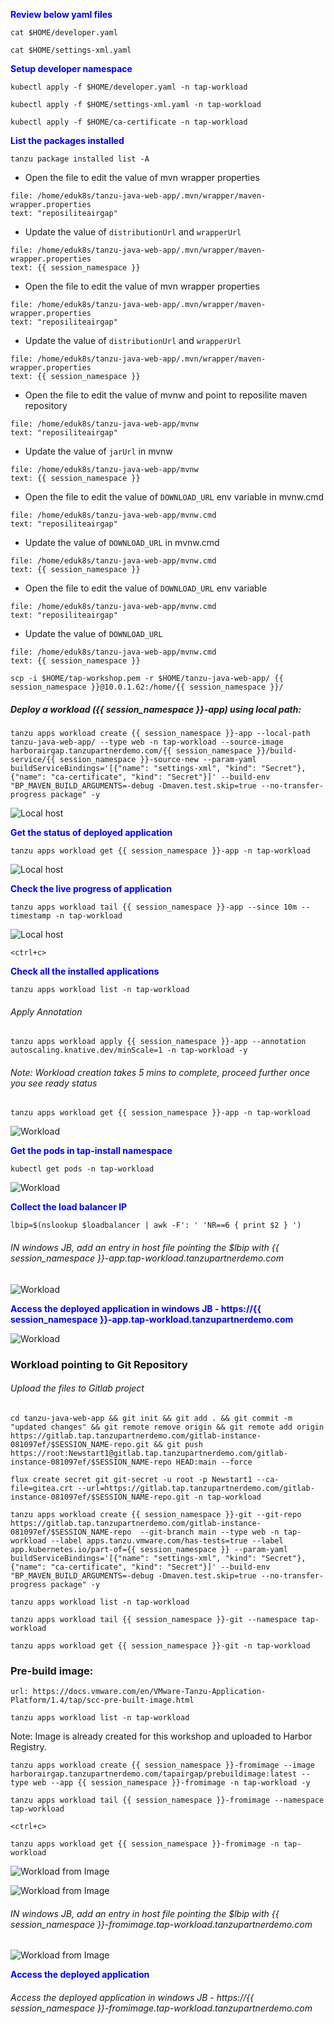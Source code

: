 <p style="color:blue"><strong> Review below yaml files </strong></p>

```execute
cat $HOME/developer.yaml
```

```execute
cat $HOME/settings-xml.yaml
```

<p style="color:blue"><strong> Setup developer namespace </strong></p>

```execute
kubectl apply -f $HOME/developer.yaml -n tap-workload
```

```execute
kubectl apply -f $HOME/settings-xml.yaml -n tap-workload
```

```execute
kubectl apply -f $HOME/ca-certificate -n tap-workload
```

<p style="color:blue"><strong> List the packages installed </strong></p>

```execute
tanzu package installed list -A
```

* Open the file to edit the value of mvn wrapper properties 
```editor:select-matching-text
file: /home/eduk8s/tanzu-java-web-app/.mvn/wrapper/maven-wrapper.properties
text: "reposiliteairgap"
```

* Update the value of `distributionUrl` and `wrapperUrl`
```editor:replace-text-selection
file: /home/eduk8s/tanzu-java-web-app/.mvn/wrapper/maven-wrapper.properties
text: {{ session_namespace }}
```

* Open the file to edit the value of mvn wrapper properties 
```editor:select-matching-text
file: /home/eduk8s/tanzu-java-web-app/.mvn/wrapper/maven-wrapper.properties
text: "reposiliteairgap"
```

* Update the value of `distributionUrl` and `wrapperUrl`
```editor:replace-text-selection
file: /home/eduk8s/tanzu-java-web-app/.mvn/wrapper/maven-wrapper.properties
text: {{ session_namespace }}
```

* Open the file to edit the value of mvnw and point to reposilite maven repository
```editor:select-matching-text
file: /home/eduk8s/tanzu-java-web-app/mvnw
text: "reposiliteairgap"
```

* Update the value of `jarUrl` in mvnw
```editor:replace-text-selection
file: /home/eduk8s/tanzu-java-web-app/mvnw
text: {{ session_namespace }}
```

* Open the file to edit the value of `DOWNLOAD_URL` env variable in mvnw.cmd
```editor:select-matching-text
file: /home/eduk8s/tanzu-java-web-app/mvnw.cmd
text: "reposiliteairgap"
```

* Update the value of `DOWNLOAD_URL` in mvnw.cmd
```editor:replace-text-selection
file: /home/eduk8s/tanzu-java-web-app/mvnw.cmd
text: {{ session_namespace }}
```

* Open the file to edit the value of `DOWNLOAD_URL` env variable
```editor:select-matching-text
file: /home/eduk8s/tanzu-java-web-app/mvnw.cmd
text: "reposiliteairgap"
```

* Update the value of `DOWNLOAD_URL`
```editor:replace-text-selection
file: /home/eduk8s/tanzu-java-web-app/mvnw.cmd
text: {{ session_namespace }}
```

```execute-2
scp -i $HOME/tap-workshop.pem -r $HOME/tanzu-java-web-app/ {{ session_namespace }}@10.0.1.62:/home/{{ session_namespace }}/
```

##### Deploy a workload ({{ session_namespace }}-app) using local path: 

```execute
tanzu apps workload create {{ session_namespace }}-app --local-path tanzu-java-web-app/ --type web -n tap-workload --source-image harborairgap.tanzupartnerdemo.com/{{ session_namespace }}/build-service/{{ session_namespace }}-source-new --param-yaml buildServiceBindings='[{"name": "settings-xml", "kind": "Secret"}, {"name": "ca-certificate", "kind": "Secret"}]' --build-env "BP_MAVEN_BUILD_ARGUMENTS=-debug -Dmaven.test.skip=true --no-transfer-progress package" -y
```

![Local host](images/airgap-19.png)


<p style="color:blue"><strong> Get the status of deployed application </strong></p>

```execute
tanzu apps workload get {{ session_namespace }}-app -n tap-workload
```

![Local host](images/airgap-20.png)

<p style="color:blue"><strong> Check the live progress of application </strong></p>

```execute-1
tanzu apps workload tail {{ session_namespace }}-app --since 10m --timestamp -n tap-workload
```

![Local host](images/airgap-81.png)

```execute-1
<ctrl+c>
```

<p style="color:blue"><strong> Check all the installed applications </strong></p>

```execute
tanzu apps workload list -n tap-workload
```

###### Apply Annotation

```execute
tanzu apps workload apply {{ session_namespace }}-app --annotation autoscaling.knative.dev/minScale=1 -n tap-workload -y
```

###### Note: Workload creation takes 5 mins to complete, proceed further once you see ready status

```execute
tanzu apps workload get {{ session_namespace }}-app -n tap-workload
```

![Workload](images/airgap-82.png)

<p style="color:blue"><strong> Get the pods in tap-install namespace </strong></p>

```execute
kubectl get pods -n tap-workload
```

![Workload](images/airgap-83.png)


<p style="color:blue"><strong> Collect the load balancer IP </strong></p>

```execute
lbip=$(nslookup $loadbalancer | awk -F': ' 'NR==6 { print $2 } ')
```

###### IN windows JB, add an entry in host file pointing the $lbip with {{ session_namespace }}-app.tap-workload.tanzupartnerdemo.com

![Workload](images/tap-workload-4.png)

<p style="color:blue"><strong> Access the deployed application in windows JB - https://{{ session_namespace }}-app.tap-workload.tanzupartnerdemo.com</strong></p>

![Workload](images/workload-3.png)

### Workload pointing to Git Repository

###### Upload the files to Gitlab project

```execute
cd tanzu-java-web-app && git init && git add . && git commit -m "updated changes" && git remote remove origin && git remote add origin https://gitlab.tap.tanzupartnerdemo.com/gitlab-instance-081097ef/$SESSION_NAME-repo.git && git push https://root:Newstart1@gitlab.tap.tanzupartnerdemo.com/gitlab-instance-081097ef/$SESSION_NAME-repo HEAD:main --force
```

```execute
flux create secret git git-secret -u root -p Newstart1 --ca-file=gitea.crt --url=https://gitlab.tap.tanzupartnerdemo.com/gitlab-instance-081097ef/$SESSION_NAME-repo.git -n tap-workload
```

```execute
tanzu apps workload create {{ session_namespace }}-git --git-repo https://gitlab.tap.tanzupartnerdemo.com/gitlab-instance-081097ef/$SESSION_NAME-repo  --git-branch main --type web -n tap-workload --label apps.tanzu.vmware.com/has-tests=true --label app.kubernetes.io/part-of={{ session_namespace }} --param-yaml buildServiceBindings='[{"name": "settings-xml", "kind": "Secret"}, {"name": "ca-certificate", "kind": "Secret"}]' --build-env "BP_MAVEN_BUILD_ARGUMENTS=-debug -Dmaven.test.skip=true --no-transfer-progress package" -y
```

```execute
tanzu apps workload list -n tap-workload
```

```execute
tanzu apps workload tail {{ session_namespace }}-git --namespace tap-workload
```

```execute
tanzu apps workload get {{ session_namespace }}-git -n tap-workload
```

### Pre-build image: 

```dashboard:open-url
url: https://docs.vmware.com/en/VMware-Tanzu-Application-Platform/1.4/tap/scc-pre-built-image.html
```

```execute
tanzu apps workload list -n tap-workload
```

Note: Image is already created for this workshop and uploaded to Harbor Registry. 

```execute
tanzu apps workload create {{ session_namespace }}-fromimage --image harborairgap.tanzupartnerdemo.com/tapairgap/prebuildimage:latest --type web --app {{ session_namespace }}-fromimage -n tap-workload -y
```

```execute-1
tanzu apps workload tail {{ session_namespace }}-fromimage --namespace tap-workload
```

```execute-1
<ctrl+c>
```

```execute
tanzu apps workload get {{ session_namespace }}-fromimage -n tap-workload
```

![Workload from Image](images/fromimage-1.png)


![Workload from Image](images/fromimage-2.png)

###### IN windows JB, add an entry in host file pointing the $lbip with {{ session_namespace }}-fromimage.tap-workload.tanzupartnerdemo.com

![Workload from Image](images/fromimage-3.png)

<p style="color:blue"><strong> Access the deployed application </strong></p>

###### Access the deployed application in windows JB - https://{{ session_namespace }}-fromimage.tap-workload.tanzupartnerdemo.com
